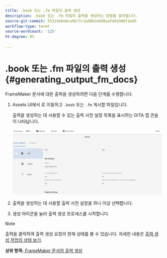 ```yaml
---
title: .book 또는 .fm 파일의 출력 생성
description: .book 또는 .fm 파일의 출력을 생성하는 방법을 알아봅니다.
source-git-commit: 55319e6e0ca9b77c3ad9b1e6d8aafddd306f4ed5
workflow-type: tm+mt
source-wordcount: '125'
ht-degree: 0%

---
```



# .book 또는 .fm 파일의 출력 생성 {#generating_output_fm_docs}

FrameMaker 문서에 대한 출력을 생성하려면 다음 단계를 수행합니다.

1. Assets UI에서 로 이동하고 `.book` 또는 `.fm` 게시할 파일입니다.

   출력을 생성하는 데 사용할 수 있는 출력 사전 설정 목록을 표시하는 DITA 맵 콘솔이 나타납니다.

   ![](images/publish-fm-doc.png)

1. 출력을 생성하는 데 사용할 출력 사전 설정을 하나 이상 선택합니다.

1. 생성 아이콘을 눌러 출력 생성 프로세스를 시작합니다.


>[!NOTE]
>
> 출력을 클릭하여 출력 생성 요청의 현재 상태를 볼 수 있습니다. 자세한 내용은 [출력 생성 작업의 상태 보기](fm-output-view-status.md).

**상위 항목:**[ FrameMaker 문서의 출력 생성](fm-output-generatation.md)

